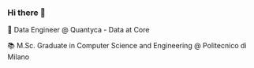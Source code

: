 ### Hi there 👋

🔭 Data Engineer @ Quantyca - Data at Core

📚 M.Sc. Graduate in Computer Science and Engineering @ Politecnico di Milano <br>

<!--
**francescoperessini/francescoperessini** is a ✨ _special_ ✨ repository because its `README.md` (this file) appears on your GitHub profile.

Here are some ideas to get you started:

- 🔭 I’m currently working on ...
- 🌱 I’m currently learning ...
- 👯 I’m looking to collaborate on ...
- 🤔 I’m looking for help with ...
- 💬 Ask me about ...
- 📫 How to reach me: ...
- 😄 Pronouns: ...
- ⚡ Fun fact: ...
-->
